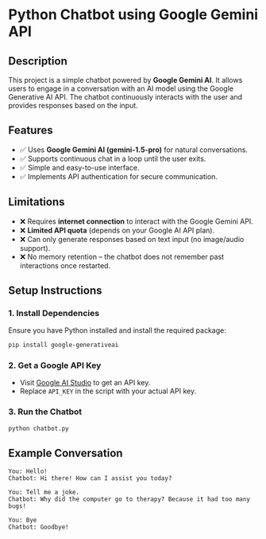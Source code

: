 # Python Chatbot using Google Gemini API

## Description
This project is a simple chatbot powered by **Google Gemini AI**. It allows users to engage in a conversation with an AI model using the Google Generative AI API. The chatbot continuously interacts with the user and provides responses based on the input.

## Features
- ✅ Uses **Google Gemini AI (gemini-1.5-pro)** for natural conversations.
- ✅ Supports continuous chat in a loop until the user exits.
- ✅ Simple and easy-to-use interface.
- ✅ Implements API authentication for secure communication.

## Limitations
- ❌ Requires **internet connection** to interact with the Google Gemini API.
- ❌ **Limited API quota** (depends on your Google AI API plan).
- ❌ Can only generate responses based on text input (no image/audio support).
- ❌ No memory retention – the chatbot does not remember past interactions once restarted.

## Setup Instructions
### 1. Install Dependencies
Ensure you have Python installed and install the required package:
```sh
pip install google-generativeai
```

### 2. Get a Google API Key
- Visit [Google AI Studio](https://ai.google.dev/) to get an API key.
- Replace `API_KEY` in the script with your actual API key.

### 3. Run the Chatbot
```sh
python chatbot.py
```

## Example Conversation
```
You: Hello!
Chatbot: Hi there! How can I assist you today?

You: Tell me a joke.
Chatbot: Why did the computer go to therapy? Because it had too many bugs!

You: Bye
Chatbot: Goodbye!
```


